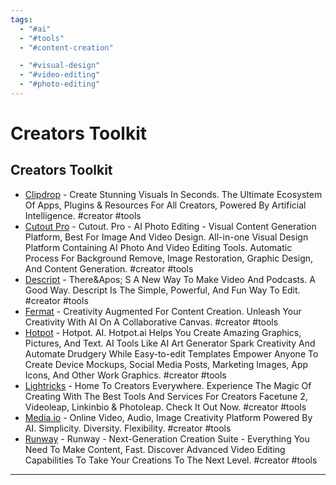 ```yaml
---
tags:
  - "#ai"
  - "#tools"
  - "#content-creation"

  - "#visual-design"
  - "#video-editing"
  - "#photo-editing"
---
```

# Creators Toolkit

## Creators Toolkit

- [Clipdrop](http://clipdrop.co) - Create Stunning Visuals In Seconds. The Ultimate Ecosystem Of Apps, Plugins & Resources For All Creators, Powered By Artificial Intelligence. #creator #tools
- [Cutout Pro](http://www.cutout.pro) - Cutout. Pro - AI Photo Editing - Visual Content Generation Platform, Best For Image And Video Design. All-in-one Visual Design Platform Containing AI Photo And Video Editing Tools. Automatic Process For Background Remove, Image Restoration, Graphic Design, And Content Generation. #creator #tools
- [Descript](http://www.descript.com) - There&Apos; S A New Way To Make Video And Podcasts. A Good Way. Descript Is The Simple, Powerful, And Fun Way To Edit. #creator #tools
- [Fermat](http://fermat.ws) - Creativity Augmented For Content Creation. Unleash Your Creativity With AI On A Collaborative Canvas. #creator #tools
- [Hotpot](http://hotpot.ai) - Hotpot. AI. Hotpot.ai Helps You Create Amazing Graphics, Pictures, And Text. AI Tools Like AI Art Generator Spark Creativity And Automate Drudgery While Easy-to-edit Templates Empower Anyone To Create Device Mockups, Social Media Posts, Marketing Images, App Icons, And Other Work Graphics. #creator #tools
- [Lightricks](http://www.lightricks.com) - Home To Creators Everywhere. Experience The Magic Of Creating With The Best Tools And Services For Creators Facetune 2, Videoleap, Linkinbio & Photoleap. Check It Out Now. #creator #tools
- [Media.io](https://www.media.io/) - Online Video, Audio, Image Creativity Platform Powered By AI. Simplicity. Diversity. Flexibility. #creator #tools
- [Runway](http://runwayml.com) - Runway - Next-Generation Creation Suite - Everything You Need To Make Content, Fast. Discover Advanced Video Editing Capabilities To Take Your Creations To The Next Level. #creator #tools

---
